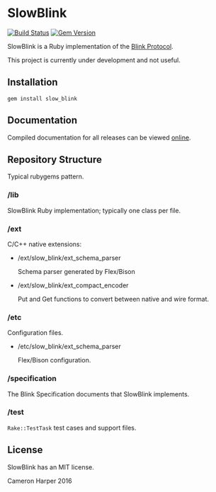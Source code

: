 SlowBlink
==========

[![Build Status](https://travis-ci.org/cjhdev/slow_blink.svg?branch=master)](https://travis-ci.org/cjhdev/slow_blink)
[![Gem Version](https://badge.fury.io/rb/slow_blink.svg)](https://badge.fury.io/rb/slow_blink)


SlowBlink is a Ruby implementation of the [Blink Protocol](http://www.blinkprotocol.org/ "Blink Protocol").

This project is currently under development and not useful.

## Installation

~~~
gem install slow_blink
~~~

## Documentation

Compiled documentation for all releases can be viewed [online](http://www.rubydoc.info/gems/slow_blink "slow_blink").

## Repository Structure

Typical rubygems pattern.

### /lib

SlowBlink Ruby implementation; typically one class per file.

### /ext

C/C++ native extensions:

- /ext/slow_blink/ext_schema_parser

    Schema parser generated by Flex/Bison

- /ext/slow_blink/ext_compact_encoder

    Put and Get functions to convert between native and wire format.

### /etc

Configuration files.

- /etc/slow_blink/ext_schema_parser

    Flex/Bison configuration.
    

### /specification

The Blink Specification documents that SlowBlink implements.

### /test

`Rake::TestTask` test cases and support files.

## License

SlowBlink has an MIT license.


Cameron Harper 2016


